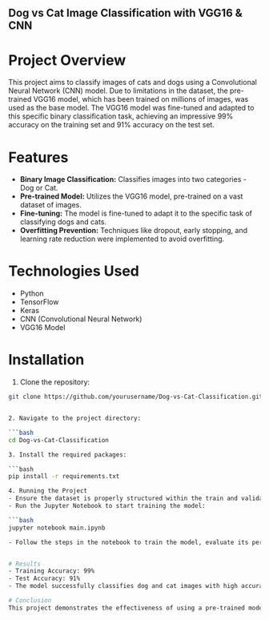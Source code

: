 ## Dog vs Cat Image Classification with VGG16 & CNN
# Project Overview
This project aims to classify images of cats and dogs using a Convolutional Neural Network (CNN) model. Due to limitations in the dataset, the pre-trained VGG16 model, which has been trained on millions of images, was used as the base model. The VGG16 model was fine-tuned and adapted to this specific binary classification task, achieving an impressive 99% accuracy on the training set and 91% accuracy on the test set.

# Features
- **Binary Image Classification:** Classifies images into two categories - Dog or Cat.
- **Pre-trained Model:** Utilizes the VGG16 model, pre-trained on a vast dataset of images.
- **Fine-tuning:** The model is fine-tuned to adapt it to the specific task of classifying dogs and cats.
- **Overfitting Prevention:** Techniques like dropout, early stopping, and learning rate reduction were implemented to avoid overfitting.

# Technologies Used
- Python
- TensorFlow
- Keras
- CNN (Convolutional Neural Network)
- VGG16 Model

# Installation
1. Clone the repository:

```bash
git clone https://github.com/yourusername/Dog-vs-Cat-Classification.git


2. Navigate to the project directory:

```bash
cd Dog-vs-Cat-Classification

3. Install the required packages:

```bash
pip install -r requirements.txt

4. Running the Project
- Ensure the dataset is properly structured within the train and validation folders.
- Run the Jupyter Notebook to start training the model:

```bash
jupyter notebook main.ipynb

- Follow the steps in the notebook to train the model, evaluate its performance, and make predictions.


# Results
- Training Accuracy: 99%
- Test Accuracy: 91%
- The model successfully classifies dog and cat images with high accuracy. Overfitting was mitigated using techniques such as dropout, early stopping, and learning rate reduction.

# Conclusion
This project demonstrates the effectiveness of using a pre-trained model like VGG16 for image classification tasks, especially when dealing with limited datasets. By fine-tuning the model and applying overfitting prevention techniques, high accuracy was achieved.

